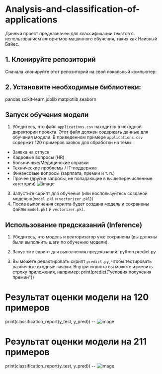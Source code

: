# Analysis-and-classification-of-applications
Данный проект предназначен для классификации текстов с использованием алгоритмов машинного обучения, таких как Наивный Байес.

## 1. Клонируйте репозиторий
Сначала клонируйте этот репозиторий на свой локальный компьютер:
## 2. Установите необходимые библиотеки:
  pandas
   scikit-learn
   joblib
   matplotlib
   seaborn
## Запуск обучения модели
1. Убедитесь, что файл `applications.csv` находится в исходной директории проекта. Этот файл должен содержать данные для обучения модели.
   В приведенном примере `applications.csv` содержит 120 примеров заявок для обработки на темы:
 - Заявка на отпуск
 - Кадровые вопросы (HR)
 - Больничные/Медицинские справки
 - Технические проблемы / IT-поддержка
 - Финансовые вопросы (зарплата, премии и т. п.)
 - Прочее (другие запросы, не попадающие в вышеперечисленные категории)
  ![image](https://github.com/user-attachments/assets/c2786116-3f4d-4b34-bb50-8664463c213a)



3. Запустите скрипт для обучения (или воспользуйтесь созданой моделью(`model.pkl` и `vectorizer.pkl`))
4. После выполнения скрипта будет создана модель и сохранены файлы `model.pkl` и `vectorizer.pkl`.

## Использование предсказаний (Inference)

1. Убедитесь, что модель и векторизатор уже сохранены (вы должны были выполнить шаги по обучению модели).

2. Запустите скрипт для выполнения предсказаний:
   python predict.py

3. Вы можете редактировать скрипт `predict.py`, чтобы тестировать различные входные заявки. Внутри скрипта вы можете изменить строку приложения, например:
     print(predict("условия получения премии"))
   
# Результат оценки модели на 120 примеров
 print(classification_report(y_test, y_pred)) -- ![image](https://github.com/user-attachments/assets/8e536451-b590-48b1-92c8-e1052fdd528d)
 
# Результат оценки модели на 211 примеров
 print(classification_report(y_test, y_pred)) -- ![image](https://github.com/user-attachments/assets/39ca0b07-6ef9-4f06-bf1c-34a9f6874304)
